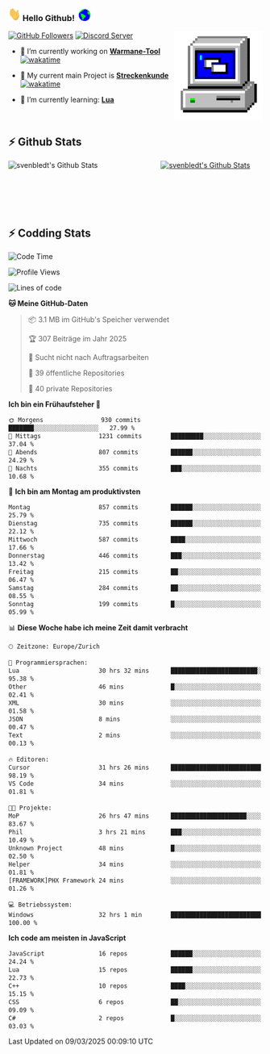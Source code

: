 ### <img src="https://github.com/svenbledt/svenbledt/blob/main/Assets/Hi.gif" height="28" width="24"> **Hello Github!** &nbsp;<img src="https://github.com/svenbledt/svenbledt/blob/main/Assets/Earth.gif" height="24" width="24">
[![GitHub Followers](https://img.shields.io/github/followers/svenbledt?label=Follow&style=flat-squaree&logo=github&labelColor=black&color=black&cacheSeconds=5)](https://github.com/svenbledt)
[![Discord Server](https://img.shields.io/discord/443405445831327754?style=flat-squeree&logo=discord&logoColor=white&label=Trojan%20Rotations%20Server&labelColor=black&color=gray&cacheSeconds=3650)](https://discord.gg/c6GZKjVhxw)
<img align="right" alt="PC GIF" src="https://github.com/svenbledt/svenbledt/blob/main/Assets/PC.gif" width="175" />

<p>

 - 🔭 I’m currently working on **[Warmane-Tool](https://github.com/svenbledt/Warmane-Bot)** [![wakatime](https://wakatime.com/badge/user/eb1cebc0-6a00-4f39-ab37-6770a4331515/project/b1c02622-6489-4920-898c-6e91c5bba727.svg)](https://wakatime.com/badge/user/eb1cebc0-6a00-4f39-ab37-6770a4331515/project/b1c02622-6489-4920-898c-6e91c5bba727)
 - 🔭 My current main Project is **[Streckenkunde](https://github.com/Streckenkunde)** [![wakatime](https://wakatime.com/badge/user/eb1cebc0-6a00-4f39-ab37-6770a4331515/project/8c10f4f0-0d09-4e0e-b526-eec4de9936b6.svg)](https://wakatime.com/badge/user/eb1cebc0-6a00-4f39-ab37-6770a4331515/project/8c10f4f0-0d09-4e0e-b526-eec4de9936b6)

 - 🌱 I’m currently learning: **[Lua](https://www.lua.org/)**
 
</p>

<br>

## :zap: Github Stats

<a href="https://github.com/svenbledt">
  <img align="left" src="https://github-readme-stats.vercel.app/api?username=svenbledt&show_icons=true&title_color=c9d1d9&icon_color=58a6da&text_color=c9d1d9&bg_color=0d1117&hide=issues" alt="svenbledt's Github Stats" width="60%">
 </a>
 <a href="https://github.com/svenbledt">
 <img src="https://github-readme-stats.vercel.app/api/top-langs/?username=svenbledt&show_icons=true&title_color=c9d1d9&icon_color=58a6da&text_color=c9d1d9&bg_color=0d1117" alt="svenbledt's Github Stats" width="35%">
 </a>

<br> <br> <br> <br> 
## :zap: Codding Stats

<!--START_SECTION:waka-->
![Code Time](http://img.shields.io/badge/Code%20Time-550%20hrs%2045%20mins-blue)

![Profile Views](http://img.shields.io/badge/Profilansichten-0-blue)

![Lines of code](https://img.shields.io/badge/Seit%20Hallo%20Welt%20habe%20ich%20geschrieben-29.3%20million%20Codezeilen-blue)

**🐱 Meine GitHub-Daten** 

> 📦 3.1 MB im GitHub's Speicher verwendet 
 > 
> 🏆 307 Beiträge im Jahr 2025
 > 
> 🚫 Sucht nicht nach Auftragsarbeiten
 > 
> 📜 39 öffentliche Repositories 
 > 
> 🔑 40 private Repositories 
 > 
**Ich bin ein Frühaufsteher 🐤** 

```text
🌞 Morgens                930 commits         ███████░░░░░░░░░░░░░░░░░░   27.99 % 
🌆 Mittags                1231 commits        █████████░░░░░░░░░░░░░░░░   37.04 % 
🌃 Abends                 807 commits         ██████░░░░░░░░░░░░░░░░░░░   24.29 % 
🌙 Nachts                 355 commits         ███░░░░░░░░░░░░░░░░░░░░░░   10.68 % 
```
📅 **Ich bin am Montag am produktivsten** 

```text
Montag                   857 commits         ██████░░░░░░░░░░░░░░░░░░░   25.79 % 
Dienstag                 735 commits         ██████░░░░░░░░░░░░░░░░░░░   22.12 % 
Mittwoch                 587 commits         ████░░░░░░░░░░░░░░░░░░░░░   17.66 % 
Donnerstag               446 commits         ███░░░░░░░░░░░░░░░░░░░░░░   13.42 % 
Freitag                  215 commits         ██░░░░░░░░░░░░░░░░░░░░░░░   06.47 % 
Samstag                  284 commits         ██░░░░░░░░░░░░░░░░░░░░░░░   08.55 % 
Sonntag                  199 commits         █░░░░░░░░░░░░░░░░░░░░░░░░   05.99 % 
```


📊 **Diese Woche habe ich meine Zeit damit verbracht** 

```text
🕑︎ Zeitzone: Europe/Zurich

💬 Programmiersprachen: 
Lua                      30 hrs 32 mins      ████████████████████████░   95.38 % 
Other                    46 mins             █░░░░░░░░░░░░░░░░░░░░░░░░   02.41 % 
XML                      30 mins             ░░░░░░░░░░░░░░░░░░░░░░░░░   01.58 % 
JSON                     8 mins              ░░░░░░░░░░░░░░░░░░░░░░░░░   00.47 % 
Text                     2 mins              ░░░░░░░░░░░░░░░░░░░░░░░░░   00.13 % 

🔥 Editoren: 
Cursor                   31 hrs 26 mins      █████████████████████████   98.19 % 
VS Code                  34 mins             ░░░░░░░░░░░░░░░░░░░░░░░░░   01.81 % 

🐱‍💻 Projekte: 
MoP                      26 hrs 47 mins      █████████████████████░░░░   83.67 % 
Phil                     3 hrs 21 mins       ███░░░░░░░░░░░░░░░░░░░░░░   10.49 % 
Unknown Project          48 mins             █░░░░░░░░░░░░░░░░░░░░░░░░   02.50 % 
Helper                   34 mins             ░░░░░░░░░░░░░░░░░░░░░░░░░   01.81 % 
[FRAMEWORK]PHX Framework 24 mins             ░░░░░░░░░░░░░░░░░░░░░░░░░   01.26 % 

💻 Betriebssystem: 
Windows                  32 hrs 1 min        █████████████████████████   100.00 % 
```

**Ich code am meisten in JavaScript** 

```text
JavaScript               16 repos            ██████░░░░░░░░░░░░░░░░░░░   24.24 % 
Lua                      15 repos            ██████░░░░░░░░░░░░░░░░░░░   22.73 % 
C++                      10 repos            ████░░░░░░░░░░░░░░░░░░░░░   15.15 % 
CSS                      6 repos             ██░░░░░░░░░░░░░░░░░░░░░░░   09.09 % 
C#                       2 repos             █░░░░░░░░░░░░░░░░░░░░░░░░   03.03 % 
```




 Last Updated on 09/03/2025 00:09:10 UTC
<!--END_SECTION:waka-->
